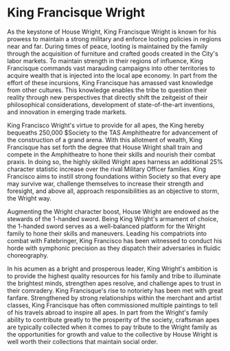 # King Francisque Wright

As the keystone of House Wright, King Francisque Wright is known for his prowess to maintain a strong military and enforce looting policies in regions near and far.  During times of peace, looting is maintained by the family through the acquisition of furniture and crafted goods created in the City's labor markets. To maintain strength in their regions of influence, King Francisque commands vast marauding campaigns into other territories to acquire wealth that is injected into the local ape economy.  In part from the effort of these incursions, King Francisque has amassed vast knowledge from other cultures.  This knowledge enables the tribe to question their reality through new perspectives that directly shift the zeitgeist of their philosophical considerations, development of state-of-the-art inventions, and innovation in emerging trade markets.

&#x20;King Francisco Wright's virtue to provide for all apes, the King hereby bequeaths 250,000 $Society to the TAS Amphitheatre for advancement of the construction of a grand arena.  With this allotment of wealth, King Francisque has set forth the degree that House Wright shall train and compete in the Amphitheatre to hone their skills and nourish their combat praxis.  In doing so, the highly skilled Wright apes harness an additional 25% character statistic increase over the rival Military Officer families.  King Francisco aims to instill strong foundations within Society so that every ape may survive war, challenge themselves to increase their strength and foresight, and above all, approach responsibilities as an objective to storm, the Wright way.

&#x20;Augmenting the Wright character boost, House Wright are endowed as the stewards of the 1-handed sword.  Being King Wright's armament of choice, the 1-handed sword serves as a well-balanced platform for the Wright family to hone their skills and maneuvers.  Leading his compatriots into combat with Fatebringer, King Francisco has been witnessed to conduct his horde with symphonic precision as they dispatch their adversaries in fluidic choreography.

&#x20;In his acumen as a bright and prosperous leader, King Wright's ambition is to provide the highest quality resources for his family and tribe to illuminate the brightest minds, strengthen apes resolve, and challenge apes to trust in their comradery.  King Francisque's rise to notoriety has been met with great fanfare.  Strengthened by strong relationships within the merchant and artist classes, King Francisque has often commissioned multiple paintings to tell of his travels abroad to inspire all apes.  In part from the Wright's family ability to contribute greatly to the prosperity of the society, craftsman apes are typically collected when it comes to pay tribute to the Wright family as the opportunities for growth and value to the collective by House Wright is well worth their collections that maintain social order.
